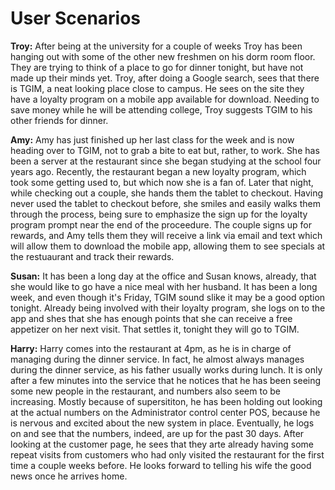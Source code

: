 # User Scenarios

**Troy:**
After being at the university for a couple of weeks Troy has been hanging out with some of the other new freshmen on his dorm room floor. They are trying to think of a place to go for dinner tonight, but have not made up their minds yet. Troy, after doing a Google search, sees that there is TGIM, a neat looking place close to campus. He sees on the site they have a loyalty program on a mobile app available for download. Needing to save money while he will be attending college, Troy suggests TGIM to his other friends for dinner.

**Amy:**
Amy has just finished up her last class for the week and is now heading over to TGIM, not to grab a bite to eat but, rather, to work. She has been a server at the restaurant since she began studying at the school four years ago. Recently, the restaurant began a new loyalty program, which took some getting used to, but which now she is a fan of. Later that night, while checking out a couple, she hands them the tablet to checkout. Having never used the tablet to checkout before, she smiles and easily walks them through the process, being sure to emphasize the sign up for the loyalty program prompt near the end of the proceedure. The couple signs up for rewards, and Amy tells them they will receive a link via email and text which will allow them to download the mobile app, allowing them to see specials at the restuaurant and track their rewards.

**Susan:**
It has been a long day at the office and Susan knows, already, that she would like to go have a nice meal with her husband. It has been a long week, and even though it's Friday, TGIM sound slike it may be a good option tonight. Already being involved with their loyalty program, she logs on to the app and shes that she has enough points that she can receive a free appetizer on her next visit. That settles it, tonight they will go to TGIM.

**Harry:**
Harry comes into the restaurant at 4pm, as he is in charge of managing during the dinner service. In fact, he almost always manages during the dinner service, as his father usually works during lunch. It is only after a few minutes into the service that he notices that he has been seeing some new people in the restaurant, and numbers also seem to be increasing. Mostly because of supersititon, he has been holding out looking at the actual numbers on the Administrator control center POS, because he is nervous and excited about the new system in place. Eventually, he logs on and see that the numbers, indeed, are up for the past 30 days. After looking at the customer page, he sees that they arte already having some repeat visits from customers who had only visited the restaurant for the first time a couple weeks before. He looks forward to telling his wife the good news once he arrives home.
 
